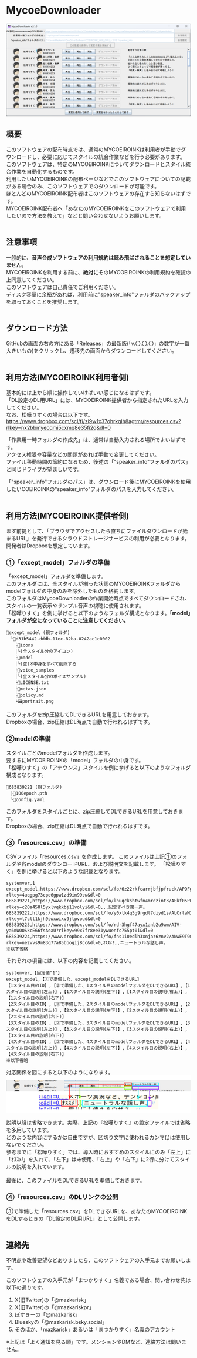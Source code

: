 # MycoeDownloader
![紹介用画像](docs/thumbnail.png)
## 概要
このソフトウェアの配布時点では、通常のMYCOEIROINKは利用者が手動でダウンロードし、必要に応じてスタイルの統合作業などを行う必要があります。<br>
このソフトウェアは、特定のMYCOEIROINKについてダウンロードとスタイル統合作業を自動化するものです。<br>
利用したいMYCOEIROINKの配布ページなどでこのソフトウェアについての記載がある場合のみ、このソフトウェアでのダウンロードが可能です。<br>
ほとんどのMYCOEIROINK配布者はこのソフトウェアの存在すら知らないはずです。<br>
MYCOEIROINK配布者へ「あなたのMYCOEIROINKをこのソフトウェアで利用したいので方法を教えて」などと問い合わせないようお願いします。<br>
<br>

## 注意事項
一般的に、**音声合成ソフトウェアの利用規約は読み飛ばされることを想定していません**。<br>
MYCOEIROINKを利用する前に、**絶対に**そのMYCOEIROINKの利用規約を確認の上同意してください。<br>
このソフトウェアは自己責任でご利用ください。<br>
ディスク容量に余裕があれば、利用前に\"speaker_info\"フォルダのバックアップを取っておくことを推奨します。<br>
<br>

## ダウンロード方法
GitHubの画面の右の方にある「Releases」の最新版(「v.〇.〇.〇」の数字が一番大きいもの)をクリックし、遷移先の画面からダウンロードしてください。<br>
<br>

## 利用方法(MYCOEIROINK利用者側)
基本的には上から順に操作していけばいい感じになるはずです。<br>
「DL設定のDL用URL」には、MYCOEIROINK提供者から指定されたURLを入力してください。<br>
なお、松嘩りすくの場合は以下です。<br>
<https://www.dropbox.com/scl/fi/zi9w1x37ohrkqlh8agtmr/resources.csv?rlkey=nx2bbmyecqmi5cxmq8e35fi2q&dl=0>

「作業用一時フォルダの作成先」は、通常は自動入力される場所でよいはずです。<br>
アクセス権限や容量などの問題があれば手動で変更してください。<br>
ファイル移動時間の節約になるため、後述の「"speaker_info"フォルダのパス」と同じドライブが望ましいです。<br>

「"speaker_info"フォルダのパス」は、ダウンロード後にMYCOEIROINKを使用したいCOEIROINKの"speaker_info"フォルダのパスを入力してください。<br>
<br>

## 利用方法(MYCOEIROINK提供者側)
まず前提として、「ブラウザでアクセスしたら直ちにファイルダウンロードが始まるURL」を発行できるクラウドストレージサービスの利用が必要となります。<br>
開発者はDropboxを想定しています。<br>

### ①「except_model」フォルダの準備
「except_model」フォルダを準備します。<br>
このフォルダには、全スタイルが揃った状態のMYCOEIROINKフォルダからmodelフォルダの中身のみを除外したものを格納します。<br>
このフォルダはMycoeDownloaderの作業開始時点ですべてダウンロードされ、スタイルの一覧表示やサンプル音声の視聴に使用されます。<br>
「松嘩りすく」を例に挙げると以下のようなフォルダ構成となります。**「model」フォルダが空になっていることに注意してください。**<br>
```
📁except_model (親フォルダ)
　└📁d31b5442-dddb-11ec-82ba-0242ac1c0002
　　├📁icons
　　│└(全スタイル分のアイコン)
　　├📁model
　　│└(空)※中身をすべて削除する
　　├📁voice_samples
　　│└(全スタイル分のボイスサンプル)
　　├📄LICENSE.txt
　　├📄metas.json
　　├📄policy.md
　　└🖼portrait.png
```
このフォルダをzip圧縮してDLできるURLを用意しておきます。<br>
Dropboxの場合、zip圧縮はDL時点で自動で行われるはずです。<br>

### ②modelの準備
スタイルごとのmodelフォルダを作成します。<br>
要するにMYCOEIROINKの「model」フォルダの中身です。<br>
「松嘩りすく」の「アナウンス」スタイルを例に挙げると以下のようなフォルダ構成となります。<br>
```
📁685839221 (親フォルダ)
　├📄100epoch.pth
　└📄config.yaml
```
このフォルダをスタイルごとに、zip圧縮してDLできるURLを用意しておきます。<br>
Dropboxの場合、zip圧縮はDL時点で自動で行われるはずです。<br>

### ③「resources.csv」の準備
CSVファイル「resources.csv」を作成します。
このファイルは上記①のフォルダや各modelのダウンロードURL、および説明文を記載します。
「松嘩りすく」を例に挙げると以下のような記載となります。<br>
```
systemver,1
except_model,https://www.dropbox.com/scl/fo/6z22rkfcarrjbfjpfruck/APOFgbLSH013QagWa_ucKBA?rlkey=4uqgpg73cpe6gpw1zd9im99sw&dl=0
685839221,https://www.dropbox.com/scl/fo/lhuqckshtwfn4mrdzint3/AEkf05PEPCLYvzLaGOsTW1E?rlkey=c20a450l5yxlvqkkbj11volyi&dl=0,,,記念すべき第一声。
685839222,https://www.dropbox.com/scl/fo/y0xlk4q5g9rgdl7diyd1s/ALCrtaM2t35FS2hL3od8osI?rlkey=l7clt1kjh9swxwixv9jtpvoud&dl=0
685839223,https://www.dropbox.com/scl/fo/rdr3hgf47ayx1anb2u9wm/AIV-ya6mWOOSkcE66fsAeaU?rlkey=99x7fr8ee31ywuenfc755pt0i&dl=0
685839224,https://www.dropbox.com/scl/fo/fns1i0edlh3xnjaz6znv2/ANwE9T9mFKZqwbANYgKPRuk?rlkey=ne2vvs9m83q77a85bbogij8cc&dl=0,ｵｽｽﾒ!,,ニュートラルな話し声。
※以下省略
```

それぞれの項目には、以下の内容を記載してください。<br>
```
systemver,【固定値"1"】
except_model,【①で準備した、except_modelをDLできるURL】
【1スタイル目のID】,【②で準備した、1スタイル目のmodelフォルダをDLできるURL】,【1スタイル目の説明(左上)】,【1スタイル目の説明(左下)】,【1スタイル目の説明(右上)】,【1スタイル目の説明(右下)】
【2スタイル目のID】,【②で準備した、2スタイル目のmodelフォルダをDLできるURL】,【2スタイル目の説明(左上)】,【2スタイル目の説明(左下)】,【2スタイル目の説明(右上)】,【2スタイル目の説明(右下)】
【3スタイル目のID】,【②で準備した、3スタイル目のmodelフォルダをDLできるURL】,【3スタイル目の説明(左上)】,【3スタイル目の説明(左下)】,【3スタイル目の説明(右上)】,【3スタイル目の説明(右下)】
【4スタイル目のID】,【②で準備した、4スタイル目のmodelフォルダをDLできるURL】,【4スタイル目の説明(左上)】,【4スタイル目の説明(左下)】,【4スタイル目の説明(右上)】,【4スタイル目の説明(右下)】
※以下省略
```
対応関係を図にすると以下のようになります。<br>
![説明文対応表](docs/説明文対応表.svg)

説明以降は省略できます。実際、上記の『松嘩りすく』の設定ファイルでは省略を多用しています。<br>
どのような内容にするかは自由ですが、区切り文字に使われるカンマ(,)は使用しないでください。<br>
参考までに「松嘩りすく」では、導入時におすすめのスタイルにのみ「左上」に「ｵｽｽﾒ!」を入れて、「左下」は未使用、「右上」や「右下」に2行に分けてスタイルの説明を入れています。<br>
<br>
最後に、このファイルをDLできるURLを準備しておきます。<br>

### ④「resources.csv」のDLリンクの公開
③で準備した「resources.csv」をDLできるURLを、あなたのMYCOEIROINKをDLするときの「DL設定のDL用URL」として公開します。<br>
<br>

## 連絡先
不明点や改善要望などありましたら、このソフトウェアの入手元までお願いします。

このソフトウェアの入手元が「まつかりすく」名義である場合、問い合わせ先は以下の通りです。
1. X(旧Twitter)の「@mazkarisk」
2. X(旧Twitter)の「@mazkariskpr」
3. ぼすきーの「@mazkarisk」
4. Blueskyの「@mazkarisk.bsky.social」
5. そのほか、「mazkarisk」あるいは「まつかりすく」名義のアカウント

※上記は「よく通知を見る順」です。メンションやDMなど、連絡方法は問いません。

